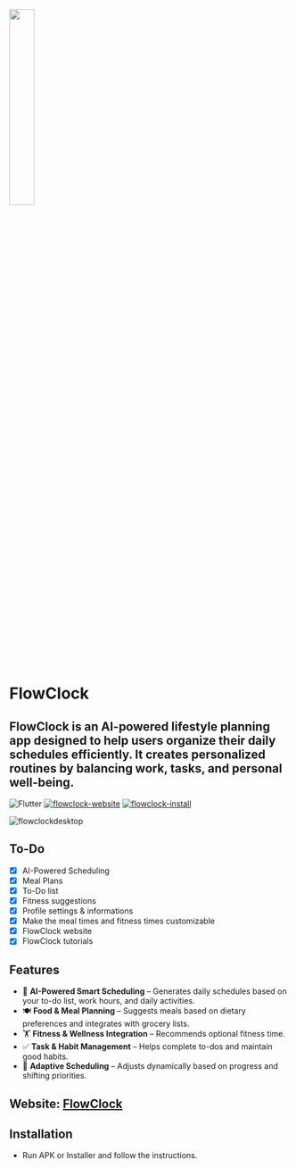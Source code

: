 <img src="https://github.com/user-attachments/assets/8f0ed9e3-a431-4615-abfc-3cf7e098c795" width=30% height=30%>

# FlowClock  

## FlowClock is an AI-powered lifestyle planning app designed to help users organize their daily schedules efficiently. It creates personalized routines by balancing work, tasks, and personal well-being.  

![Flutter](https://img.shields.io/badge/Flutter-%2302569B.svg?style=for-the-badge&logo=Flutter&logoColor=white) [![flowclock-website](https://img.shields.io/badge/flowclock-website-blue?style=for-the-badge)](https://eth4nplays.wixstudio.com/flowclock) [![flowclock-install](https://img.shields.io/badge/Latest-Releases-green?style=for-the-badge)](https://github.com/Eth4nplays/FlowClock/releases)  

 ![flowclockdesktop](https://github.com/user-attachments/assets/9dd2e511-7304-426c-9d4e-e565785c723c)

## To-Do
- [x] AI-Powered Scheduling
- [x] Meal Plans
- [x] To-Do list
- [x] Fitness suggestions
- [x] Profile settings & informations
- [x] Make the meal times and fitness times customizable
- [x] FlowClock website
- [x] FlowClock tutorials

## Features  

- 📅 **AI-Powered Smart Scheduling** – Generates daily schedules based on your to-do list, work hours, and daily activities.  
- 🍽 **Food & Meal Planning** – Suggests meals based on dietary preferences and integrates with grocery lists.  
- 🏋️ **Fitness & Wellness Integration** – Recommends optional fitness time.  
- ✅ **Task & Habit Management** – Helps complete to-dos and maintain good habits.  
- 🔄 **Adaptive Scheduling** – Adjusts dynamically based on progress and shifting priorities.  

## Website: [FlowClock](https://eth4nplays.wixstudio.com/flowclock/)

## Installation  

- Run APK or Installer and follow the instructions.

